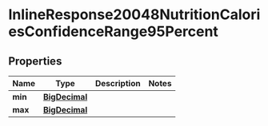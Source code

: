 

# InlineResponse20048NutritionCaloriesConfidenceRange95Percent

## Properties

Name | Type | Description | Notes
------------ | ------------- | ------------- | -------------
**min** | [**BigDecimal**](BigDecimal.md) |  | 
**max** | [**BigDecimal**](BigDecimal.md) |  | 



